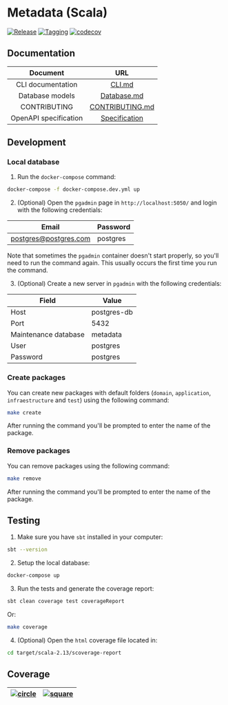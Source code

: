 # Metadata (Scala)

[![Release](https://github.com/hawks-atlanta/metadata-scala/actions/workflows/release.yaml/badge.svg?branch=main)](https://github.com/hawks-atlanta/metadata-scala/actions/workflows/release.yaml)
[![Tagging](https://github.com/hawks-atlanta/metadata-scala/actions/workflows/tagging.yaml/badge.svg?branch=dev)](https://github.com/hawks-atlanta/metadata-scala/actions/workflows/tagging.yaml)
[![codecov](https://codecov.io/gh/hawks-atlanta/metadata-scala/graph/badge.svg?token=M9CJCEEIBK)](https://codecov.io/gh/hawks-atlanta/metadata-scala)

## Documentation

|      Document       |                                         URL                                         |
|:-------------------:|:-----------------------------------------------------------------------------------:|
| CLI documentation   |                                  [CLI.md](CLI.md)                                   |
|    Database models    | [Database.md](https://github.com/hawks-atlanta/docs/blob/main/Database.md#metadata) |
|     CONTRIBUTING      | [CONTRIBUTING.md](https://github.com/hawks-atlanta/docs/blob/main/CONTRIBUTING.md)  |
| OpenAPI specification |                       [Specification](docs/spec.openapi.yaml)                       |

## Development

### Local database

1. Run the `docker-compose` command: 

```bash
docker-compose -f docker-compose.dev.yml up
```

2. (Optional) Open the `pgadmin` page in `http://localhost:5050/` and login with the following credentials:

| Email                 | Password |
| --------------------- | -------- |
| postgres@postgres.com | postgres |

Note that sometimes the `pgadmin` container doesn't start properly, so you'll need to run the command again. This usually occurs the first time you run the command.

3. (Optional) Create a new server in `pgadmin` with the following credentials:

| Field                | Value       |
|----------------------|-------------|
| Host                 | postgres-db |
| Port                 | 5432        |
| Maintenance database | metadata    |
| User                 | postgres    |
| Password             | postgres    |

### Create packages

You can create new packages with default folders (`domain`, `application`, `infraestructure` and `test`) using the following command:

```bash
make create
```

After running the command you'll be prompted to enter the name of the package.

### Remove packages

You can remove packages using the following command:

```bash
make remove
```

After running the command you'll be prompted to enter the name of the package.

## Testing

1. Make sure you have `sbt` installed in your computer:

```bash
sbt --version
```

2. Setup the local database: 

```bash
docker-compose up
```

3. Run the tests and generate the coverage report:

```bash
sbt clean coverage test coverageReport
```

Or: 

```bash
make coverage
```

4. (Optional) Open the `html` coverage file located in:

```bash
cd target/scala-2.13/scoverage-report
```

## Coverage

| [![circle](https://codecov.io/gh/hawks-atlanta/metadata-scala/graphs/sunburst.svg?token=M9CJCEEIBK)](https://app.codecov.io/gh/hawks-atlanta/metadata-scala) | [![square](https://codecov.io/gh/hawks-atlanta/metadata-scala/graphs/tree.svg?token=M9CJCEEIBK)](https://app.codecov.io/gh/hawks-atlanta/metadata-scala) |
| ------------------------------------------------------------------------------------------------------------------------------------------------------------ | -------------------------------------------------------------------------------------------------------------------------------------------------------- |
